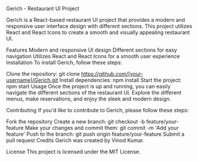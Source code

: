 Gerich - Restaurant UI Project


Gerich is a React-based restaurant UI project that provides a modern and responsive user interface design with different sections. This project utilizes React and React Icons to create a smooth and visually appealing restaurant UI.

Features
Modern and responsive UI design
Different sections for easy navigation
Utilizes React and React Icons for a smooth user experience
Installation
To install Gerich, follow these steps:

Clone the repository: git clone https://github.com/[your-username]/Gerich.git
Install dependencies: npm install
Start the project: npm start
Usage
Once the project is up and running, you can easily navigate the different sections of the restaurant UI. Explore the different menus, make reservations, and enjoy the sleek and modern design.

Contributing
If you'd like to contribute to Gerich, please follow these steps:

Fork the repository
Create a new branch: git checkout -b feature/your-feature
Make your changes and commit them: git commit -m 'Add your feature'
Push to the branch: git push origin feature/your-feature
Submit a pull request
Credits
Gerich was created by Vinod Kumar.

License
This project is licensed under the MIT License.
